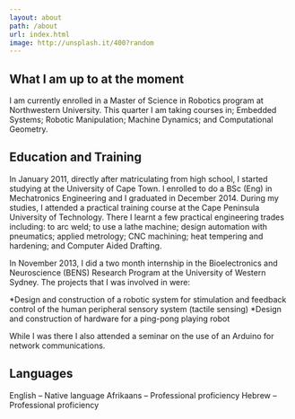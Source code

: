 ```yaml
---
layout: about
path: /about
url: index.html
image: http://unsplash.it/400?random
---
```

## What I am up to at the moment

I am currently enrolled in a Master of Science in Robotics program at Northwestern University. This quarter I am taking courses in; Embedded Systems; Robotic Manipulation; Machine Dynamics; and Computational Geometry. 

## Education and Training

In January 2011, directly after matriculating from high school, I started studying at the University of Cape Town. I enrolled to do a BSc (Eng) in Mechatronics Engineering and I graduated in December 2014. During my studies, I attended a practical training course at the Cape Peninsula University of Technology. There I learnt a few practical engineering trades including: to arc weld; to use a lathe machine; design automation with pneumatics; applied metrology; CNC machining; heat tempering and hardening; and Computer Aided Drafting.

In November 2013, I did a two month internship in the Bioelectronics and Neuroscience (BENS) Research Program at the University of Western Sydney. The projects that I was involved in were:

*Design and construction of a robotic system for stimulation and feedback control of the human peripheral sensory system (tactile sensing)
*Design and construction of hardware for a ping-pong playing robot

While I was there I also attended a seminar on the use of an Arduino for network communications.

## Languages

English – Native language
Afrikaans – Professional proficiency
Hebrew – Professional proficiency
